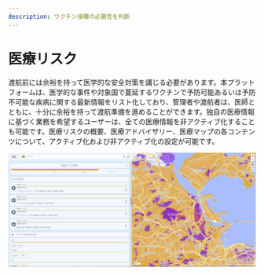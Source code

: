 ```yaml
---
description: ワクチン接種の必要性を判断
---
```


# 医療リスク

渡航前には余裕を持って医学的な安全対策を講じる必要があります。本プラットフォームは、医学的な事件や対象国で蔓延するワクチンで予防可能あるいは予防不可能な疾病に関する最新情報をリスト化しており、管理者や渡航者は、医師とともに、十分に余裕を持って渡航準備を進めることができます。独自の医療情報に基づく業務を希望するユーザーは、全ての医療情報を非アクティブ化することも可能です。医療リスクの概要、医療アドバイザリー、医療マップの各コンテンツについて、アクティブ化および非アクティブ化の設定が可能です。

![](../.gitbook/assets/p44-img01_axa%20%284%29.jpg)

